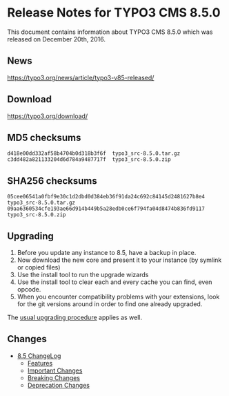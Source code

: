 Release Notes for TYPO3 CMS 8.5.0
=================================

This document contains information about TYPO3 CMS 8.5.0 which was
released on December 20th, 2016.

News
----

<https://typo3.org/news/article/typo3-v85-released/>

Download
--------

<https://typo3.org/download/>

MD5 checksums
-------------

    d418e00dd332af58b4704b0d318b3f6f  typo3_src-8.5.0.tar.gz
    c3dd482a821133204d6d784a9487717f  typo3_src-8.5.0.zip

SHA256 checksums
----------------

    05cee06541a0fbf9e30c1d2dbd0d384eb36f91da24c692c84145d2481627b8e4  typo3_src-8.5.0.tar.gz
    09aa6360534cfe193ae66d914b449b5a28edb0ce6f794fa04d8474b836fd9117  typo3_src-8.5.0.zip

Upgrading
---------

1.  Before you update any instance to 8.5, have a backup in place.
2.  Now download the new core and present it to your instance (by
    symlink or copied files)
3.  Use the install tool to run the upgrade wizards
4.  Use the install tool to clear each and every cache you can find,
    even opcode.
5.  When you encounter compatibility problems with your extensions, look
    for the git versions around in order to find one already upgraded.

The [usual upgrading
procedure](https://docs.typo3.org/typo3cms/InstallationGuide/) applies
as well.

Changes
-------

-   [8.5
    ChangeLog](https://docs.typo3.org/typo3cms/extensions/core/8-dev/Changelog/8.5/Index.html)
    -   [Features](https://docs.typo3.org/typo3cms/extensions/core/8-dev/Changelog/8.5/Index.html#features)
    -   [Important
        Changes](https://docs.typo3.org/typo3cms/extensions/core/8-dev/Changelog/8.5/Index.html#important)
    -   [Breaking
        Changes](https://docs.typo3.org/typo3cms/extensions/core/8-dev/Changelog/8.5/Index.html#breaking-changes)
    -   [Deprecation
        Changes](https://docs.typo3.org/typo3cms/extensions/core/8-dev/Changelog/8.5/Index.html#deprecation)


